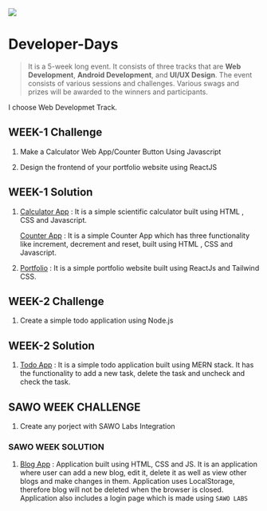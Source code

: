 <img src="https://developerdays.tech/static/media/logo.e3a6de96.png" />


# Developer-Days

>It is a 5-week long event. It consists of three tracks that are <b>Web Development</b>, <b>Android Development</b>, and <b>UI/UX Design</b>. The event consists of various sessions and challenges. Various swags and prizes will be awarded to the winners and participants.

I choose Web Developmet Track.

## WEEK-1 Challenge
1. Make a Calculator Web App/Counter Button Using Javascript 

2. Design the frontend of your portfolio website using ReactJS

## WEEK-1 Solution

1. [Calculator App](https://khushi-purwar.github.io/Developer-Days/Calculator/) : It is a simple scientific calculator built using HTML , CSS and Javascript.
   
   [Counter App](https://khushi-purwar.github.io/Developer-Days/Counter%20App/) : It is a simple Counter App which has three functionality like increment, decrement and reset, built using HTML , CSS and Javascript.
   
2. [Portfolio](https://khushipurwar14-portfolio.vercel.app/) : It is a simple portfolio website built using ReactJs and Tailwind CSS.

## WEEK-2 Challenge

1. Create a simple todo application using Node.js

## WEEK-2 Solution

1. [Todo App](https://dev-todo-app.herokuapp.com/) : It is a simple todo application built using MERN stack. It has the functionality to add a new task, delete the task and uncheck and check the task.

## SAWO WEEK CHALLENGE

1. Create any porject with SAWO Labs Integration

### SAWO WEEK SOLUTION

1. [Blog App](https://blogapplication.vercel.app/) : Application built using HTML, CSS and JS. It is an application where user can add a new blog, edit it, delete it as well as view other blogs and make changes in them. Application uses LocalStorage, therefore blog will not be deleted when the browser is closed. Application also includes a login page which is made using `SAWO LABS`
